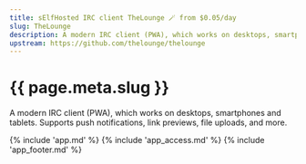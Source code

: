 ```yaml
---
title: sElfHosted IRC client TheLounge 🪄 from $0.05/day
slug: TheLounge
description: A modern IRC client (PWA), which works on desktops, smartphones and tablets. Supports push notifications, link previews, file uploads, and more
upstream: https://github.com/thelounge/thelounge
---
```


# {{ page.meta.slug }}

A modern IRC client (PWA), which works on desktops, smartphones and tablets. Supports push notifications, link previews, file uploads, and more.

{% include 'app.md' %}
{% include 'app_access.md' %}
{% include 'app_footer.md' %}